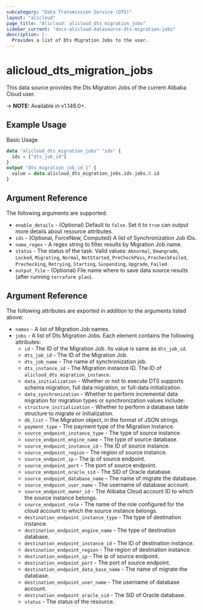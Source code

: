 ```yaml
---
subcategory: "Data Transmission Service (DTS)"
layout: "alicloud"
page_title: "Alicloud: alicloud_dts_migration_jobs"
sidebar_current: "docs-alicloud-datasource-dts-migration-jobs"
description: |-
  Provides a list of Dts Migration Jobs to the user.
---
```


# alicloud\_dts\_migration\_jobs

This data source provides the Dts Migration Jobs of the current Alibaba Cloud user.

-> **NOTE:** Available in v1.146.0+.

## Example Usage

Basic Usage

```terraform
data "alicloud_dts_migration_jobs" "ids" {
  ids = ["dts_job_id"]
}
output "dts_migration_job_id_1" {
  value = data.alicloud_dts_migration_jobs.ids.jobs.0.id
}
```

## Argument Reference

The following arguments are supported:

* `enable_details` - (Optional) Default to `false`. Set it to `true` can output more details about resource attributes.
* `ids` - (Optional, ForceNew, Computed)  A list of Synchronization Job IDs.
* `name_regex` - A regex string to filter results by Migration Job name.
* `status` - The status of the task. Valid values: `Abnormal`, `Downgrade`, `Locked`, `Migrating`, `Normal`, `NotStarted`, `PreCheckPass`, `PrecheckFailed`, `Prechecking`, `Retrying`, `Starting`, `Suspending`, `Upgrade`, `Failed`.
* `output_file` - (Optional) File name where to save data source results (after running `terraform plan`).

## Argument Reference

The following attributes are exported in addition to the arguments listed above:

* `names` - A list of Migration Job names.
* `jobs` - A list of Dts Migration Jobs. Each element contains the following attributes:
    * `id` - The ID of the Migration Job. Its value is same as `dts_job_id`.
    * `dts_job_id` - The ID of the Migration Job.
    * `dts_job_name` - The name of synchronization job.
    * `dts_instance_id` - The Migration instance ID. The ID of `alicloud_dts_migration_instance`.
    * `data_initialization` - Whether or not to execute DTS supports schema migration, full data migration, or full-data initialization.
    * `data_synchronization` - Whether to perform incremental data migration for migration types or synchronization values include:
    * `structure_initialization` - Whether to perform a database table structure to migrate or initialization.
    * `db_list` - The Migration object, in the format of JSON strings.
    * `payment_type` - The payment type of the Migration Instance. 
    * `source_endpoint_instance_type` - The type of source instance.
    * `source_endpoint_engine_name` - The type of source database. 
    * `source_endpoint_instance_id` - The ID of source instance.
    * `source_endpoint_region` - The region of source instance.
    * `source_endpoint_ip` - The ip of source endpoint.
    * `source_endpoint_port` - The port of source endpoint.
    * `source_endpoint_oracle_sid` - The SID of Oracle database.
    * `source_endpoint_database_name` - The name of migrate the database.
    * `source_endpoint_user_name` - The username of database account.
    * `source_endpoint_owner_id` - The Alibaba Cloud account ID to which the source instance belongs.
    * `source_endpoint_role` - The name of the role configured for the cloud account to which the source instance belongs.
    * `destination_endpoint_instance_type` - The type of destination instance. 
    * `destination_endpoint_engine_name` - The type of destination database. 
    * `destination_endpoint_instance_id` - The ID of destination instance.
    * `destination_endpoint_region` - The region of destination instance.
    * `destination_endpoint_ip` - The ip of source endpoint.
    * `destination_endpoint_port` - The port of source endpoint.
    * `destination_endpoint_data_base_name` - The name of migrate the database.
    * `destination_endpoint_user_name` - The username of database account.
    * `destination_endpoint_oracle_sid` - The SID of Oracle database.
    * `status` - The status of the resource. 